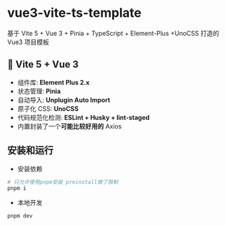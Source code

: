 # vue3-vite-ts-template

基于 Vite 5 + Vue 3 + Pinia + TypeScript + Element-Plus +UnoCSS 打造的 Vue3 项目模板

## 🎉 Vite 5 + Vue 3

- 组件库: **Element Plus 2.x**
- 状态管理: **Pinia**
- 自动导入: **Unplugin Auto Import**
- 原子化 CSS: **UnoCSS**
- 代码规范化检测: **ESLint + Husky + lint-staged**
- 内置封装了一个**可能比较好用的** Axios

## 安装和运行

- 安装依赖

```bash
# 只允许使用pnpm安装 preinstall做了限制
pnpm i
```

- 本地开发

```bash
pnpm dev
```

